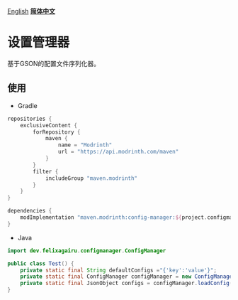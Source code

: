[English](/README.md) **[简体中文](README-zh_cn.md)**
# 设置管理器
基于GSON的配置文件序列化器。

## 使用
- Gradle
```groovy
repositories {
    exclusiveContent {
        forRepository {
            maven {
                name = "Modrinth"
                url = "https://api.modrinth.com/maven"
            }
        }
        filter {
            includeGroup "maven.modrinth"
        }
    }
}

dependencies {
    modImplementation "maven.modrinth:config-manager:${project.configmanager_version}"
}
```
- Java
```java
import dev.felixagairu.configmanager.ConfigManager

public class Test() {
	private static final String defaultConfigs ="{'key':'value'}";
    private static final ConfigManager configManager = new ConfigManager("modid.json", defaultConfigs);
    private static final JsonObject configs = configManager.loadConfig();
}
```


